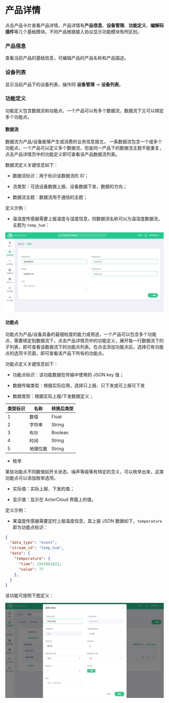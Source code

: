 # 产品详情

点击产品卡片查看产品详情，产品详情有**产品信息**、**设备管理**、**功能定义**、**编解码插件**等几个基础模块。不同产品根据接入协议显示功能模块有所区别。

### 产品信息

查看当前产品的基础信息，可编辑产品的产品名称和产品描述。

### 设备列表

显示当前产品下的设备列表，操作同 **设备管理** -> **设备列表**。

### 功能定义

功能定义包含数据流和功能点，一个产品可以有多个数据流，数据流下又可以绑定多个功能点。

#### 数据流

数据流为产品/设备能够产生或消费的业务信息报文。
一条数据流包含一个或多个功能点，一个产品可以定义多个数据流，但是同一产品下的数据流主题不能重复，点击产品详情页中的功能定义即可查看该产品数据流列表。

数据流定义关键信息如下：

- 数据流标识：用于标识该数据流的 ID；

- 流类型：可选设备数据上报、设备数据下发，数据的方向；

- 数据流主题：数据流用于通信的主题；

定义示例：

- 温湿度传感器需要上报温度与湿度信息，则数据流名称可以为温湿度数据流，主题为 `temp_hum`：

![product_stream_create](_assets/product_stream_create.png)

#### 功能点

功能点为产品/设备具备的最细粒度的能力或用途，一个产品可以包含多个功能点，需要绑定到数据流下，点击产品详情页中的功能定义，展开每一行数据流下的子列表，即可查看该数据流下的功能点列表。在点击添加功能点后，选择已有功能点的选项卡页面，即可查看该产品下所有的功能点。

功能点定义关键信息如下：

- 功能点标识：该功能数据在传输中使用的 JSON key 值；

- 数据传输类型：根据实际应用，选择只上报、只下发或可上报可下发

- 数据类型：根据实际上报/下发数据定义；

| 类型标识 | 名称        | 转换后类型
| --- | --------- | ------- |
|  1  | 数值       | Float  |
|  2  | 字符串     | String  |
|  3  | 布尔       | Boolean |
|  4  | 时间       | String  |
|  5  | 地理位置   | String   |

- 枚举

 某些功能点不同数值如开关状态、噪声等级等有特定的含义，可以枚举出来，这类功能点可以添加枚举选项。

  - 实际值：实际上报、下发的值；

  - 显示值：显示在 ActorCloud 界面上的值。

定义示例：

- 某温度传感器需要定时上报温度信息，其上报 JSON 数据如下，`temperature` 即为功能点标识：

```json
{
  "data_type": "event",
  "stream_id": "temp_hum",
  "data": {
    "temperature": {
      "time": 1547661822,
      "value": 77
    },
  }
}
```

该功能可按照下图定义：

![product_data_point](_assets/product_data_point.png)
